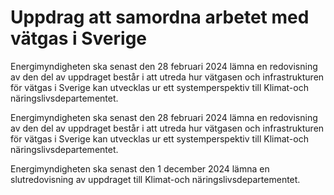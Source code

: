 # Uppdrag att samordna arbetet med vätgas i Sverige

Energimyndigheten ska senast den 28 februari 2024 lämna en redovisning av den del av uppdraget består i att utreda hur vätgasen och infrastrukturen för vätgas i Sverige kan utvecklas ur ett systemperspektiv till Klimat-och näringslivsdepartementet.

Energimyndigheten ska senast den 28 februari 2024 lämna en redovisning av den del av uppdraget består i att utreda hur vätgasen och infrastrukturen för vätgas i Sverige kan utvecklas ur ett systemperspektiv till Klimat-och näringslivsdepartementet.

Energimyndigheten ska senast den 1 december 2024 lämna en slutredovisning av uppdraget till Klimat-och näringslivsdepartementet.
